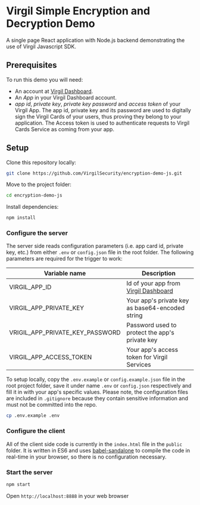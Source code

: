 # Virgil Simple Encryption and Decryption Demo

A single page React application with Node.js backend demonstrating the use of Virgil Javascript SDK.

## Prerequisites

To run this demo you will need:

* An account at [Virgil Dashboard](https://developer.virgilsecurity.com/account/dashboard/).
* An _App_ in your Virgil Dashboard account.
* _app id_, _private key_, _private key password_ and _access token_ of your Virgil App. The app id, private key and 
 its password are used to digitally sign the Virgil Cards of your users, thus proving they belong to your application. 
 The Access token is used to authenticate requests to Virgil Cards Service as coming from your app.

## Setup

Clone this repository locally:

```bash
git clone https://github.com/VirgilSecurity/encryption-demo-js.git
```

Move to the project folder:

```bash
cd encryption-demo-js
```

Install dependencies:

```bash
npm install
```

### Configure the server

The server side reads configuration parameters (i.e. app card id, private key, etc.) from either `.env` or `config.json`
 file in the root folder.
The following parameters are required for the trigger to work:

| Variable name | Description |
| --- | --- |
| VIRGIL_APP_ID | Id of your app from [Virgil Dashboard](https://dashboard.virgilsecurity.com/) |
| VIRGIL_APP_PRIVATE_KEY | Your app's private key as base64-encoded string |
| VRIGIL_APP_PRIVATE_KEY_PASSWORD | Password used to protect the app's private key |
| VIRGIL_APP_ACCESS_TOKEN | Your app's access token for Virgil Services |


To setup locally, copy the `.env.example` or `config.example.json` file in the root project folder, save it under 
 name `.env` or `config.json` respectively and fill it in with your app's specific values. Please note, the 
 configuration files are included in `.gitignore` because they contain sensitive information and must not be 
 committed into the repo.

```bash
cp .env.example .env
```

### Configure the client

All of the client side code is currently in the `index.html` file in the `public` folder. It is written in ES6 and 
uses [babel-sandalone](https://github.com/babel/babel-standalone) to compile the code in real-time in your browser,
so there is no configuration necessary. 

### Start the server

```bash
npm start
```

Open `http://localhost:8888` in your web browser
